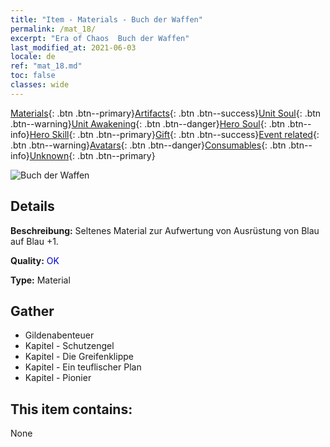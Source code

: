 ```yaml
---
title: "Item - Materials - Buch der Waffen"
permalink: /mat_18/
excerpt: "Era of Chaos  Buch der Waffen"
last_modified_at: 2021-06-03
locale: de
ref: "mat_18.md"
toc: false
classes: wide
---
```

 [Materials](/ItemsDE/){: .btn .btn--primary}[Artifacts](/ItemsDE/Artifacts/){: .btn .btn--success}[Unit Soul](/ItemsDE/UnitSoul/){: .btn .btn--warning}[Unit Awakening](/ItemsDE/UnitAwakening/){: .btn .btn--danger}[Hero Soul](/ItemsDE/HeroSoul/){: .btn .btn--info}[Hero Skill](/ItemsDE/HeroSkill/){: .btn .btn--primary}[Gift](/ItemsDE/Gift/){: .btn .btn--success}[Event related](/ItemsDE/Events/){: .btn .btn--warning}[Avatars](/ItemsDE/Avatars/){: .btn .btn--danger}[Consumables](/ItemsDE/Consumables/){: .btn .btn--info}[Unknown](/ItemsDE/Unknown/){: .btn .btn--primary}

 ![Buch der Waffen](/images/t/i_cailiao_hexin1.png)

## Details
 **Beschreibung:** Seltenes Material zur Aufwertung von Ausrüstung von Blau auf Blau +1.

 **Quality:** <span style="color: #0000CD">OK</span>

 **Type:** Material

## Gather

*    Gildenabenteuer 
*    Kapitel - Schutzengel 
*    Kapitel - Die Greifenklippe 
*    Kapitel - Ein teuflischer Plan 
*    Kapitel - Pionier 

## This item contains:

  None

